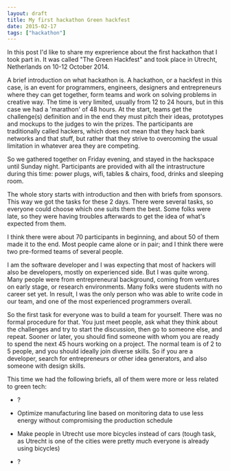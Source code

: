 ```yaml
---
layout: draft
title: My first hackathon Green hackfest
date: 2015-02-17
tags: ["hackathon"]
---
```

In this post I'd like to share my exprerience about the first hackathon that I took part in. It was called "The Green Hackfest" and took place in Utrecht, Netherlands on 10-12 October 2014.

A brief introduction on what hackathon is. A hackathon, or a hackfest in this case, is an event for programmers, engineers, designers and entrepreneurs where they can get together, form teams and work on solving problems in creative way. The time is very limited, usually from 12 to 24 hours, but in this case we had a 'marathon' of 48 hours. At the start, teams get the challenge(s) definition and in the end they must pitch their ideas, prototypes and mockups to the judges to win the prizes. The participants are traditionally called hackers, which does not mean that they hack bank networks and that stuff, but rather that they strive to overcoming the usual limitation in whatever area they are competing.

So we gathered together on Friday evening, and stayed in the hackspace until Sunday night. Participants are provided with all the intrastructure during this time: power plugs, wifi, tables & chairs, food, drinks and sleeping room.

The whole story starts with introduction and then with briefs from sponsors. This way we got the tasks for these 2 days. There were several tasks, so everyone could choose which one suits them the best. Some folks were late, so they were having troubles afterwards to get the idea of what's expected from them.

I think there were about 70 participants in beginning, and about 50 of them made it to the end. Most people came alone or in pair; and I think there were two pre-formed teams of several people. 

I am the software developer and I was expecting that most of hackers will also be developers, mostly on experienced side. But I was quite wrong. Many people were from entrepreneural background, coming from ventures on early stage, or research environments. Many folks were students with no career set yet. In result, I was the only person who was able to write code in our team, and one of the most experienced programmers overall.

So the first task for everyone was to build a team for yourself. There was no formal procedure for that. You just meet people, ask what they think about the challenges and try to start the discussion, then go to someone else, and repeat. Sooner or later, you should find someone with whom you are ready to spend the next 45 hours working on a project. The normal team is of 2 to 5 people, and you should ideally join diverse skills. So if you are a developer, search for entrepreneurs or other idea generators, and also someone with design skills.

This time we had the following briefs, all of them were more or less related to green tech:

- ?

- Optimize manufacturing line based on monitoring data to use less energy without compromising the production schedule

- Make people in Utrecht use more bicycles instead of cars (tough task, as Utrecht is one of the cities were pretty much everyone is already using bicycles)

- ?
